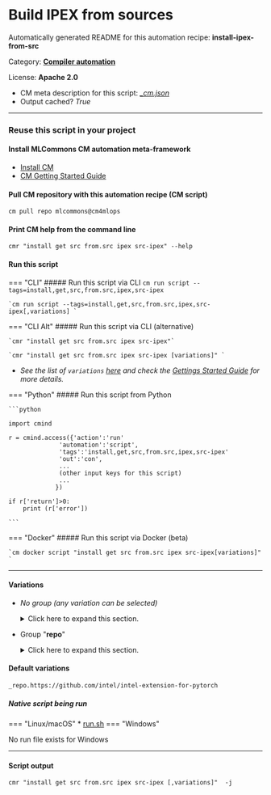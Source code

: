 # Build IPEX from sources
Automatically generated README for this automation recipe: **install-ipex-from-src**

Category: **[Compiler automation](..)**

License: **Apache 2.0**


* CM meta description for this script: *[_cm.json](https://github.com/mlcommons/cm4mlops/tree/main/script/install-ipex-from-src/_cm.json)*
* Output cached? *True*

---
### Reuse this script in your project

#### Install MLCommons CM automation meta-framework

* [Install CM](https://docs.mlcommons.org/ck/install)
* [CM Getting Started Guide](https://docs.mlcommons.org/ck/getting-started/)

#### Pull CM repository with this automation recipe (CM script)

```cm pull repo mlcommons@cm4mlops```

#### Print CM help from the command line

````cmr "install get src from.src ipex src-ipex" --help````

#### Run this script

=== "CLI"
    ##### Run this script via CLI
    `cm run script --tags=install,get,src,from.src,ipex,src-ipex`

    `cm run script --tags=install,get,src,from.src,ipex,src-ipex[,variations] `

=== "CLI Alt"
    ##### Run this script via CLI (alternative)

    `cmr "install get src from.src ipex src-ipex"`

    `cmr "install get src from.src ipex src-ipex [variations]" `


* *See the list of `variations` [here](#variations) and check the [Gettings Started Guide](https://github.com/mlcommons/ck/blob/dev/docs/getting-started.md) for more details.*

=== "Python"
    ##### Run this script from Python


    ```python

    import cmind

    r = cmind.access({'action':'run'
                  'automation':'script',
                  'tags':'install,get,src,from.src,ipex,src-ipex'
                  'out':'con',
                  ...
                  (other input keys for this script)
                  ...
                 })

    if r['return']>0:
        print (r['error'])

    ```


=== "Docker"
    ##### Run this script via Docker (beta)

    `cm docker script "install get src from.src ipex src-ipex[variations]" `

___


#### Variations

  * *No group (any variation can be selected)*
    <details>
    <summary>Click here to expand this section.</summary>

    * `_branch.#`
      - Environment variables:
        - *CM_GIT_CHECKOUT*: `#`
      - Workflow:
    * `_for-intel-mlperf-inference-v3.1-gptj`
      - Environment variables:
        - *CM_CONDA_ENV*: `yes`
      - Workflow:
        1. ***Read "deps" on other CM scripts***
           * get,conda,_name.gptj-pt
             * CM names: `--adr.['conda']...`
             - CM script: [get-conda](https://github.com/mlcommons/cm4mlops/tree/master/script/get-conda)
           * get,generic,conda-package,_package.python
             * CM names: `--adr.['conda-package', 'python3']...`
             - CM script: [install-generic-conda-package](https://github.com/mlcommons/cm4mlops/tree/master/script/install-generic-conda-package)
           * get,generic,conda-package,_package.wheel,_source.conda-forge
             * CM names: `--adr.['conda-package', 'wheel']...`
             - CM script: [install-generic-conda-package](https://github.com/mlcommons/cm4mlops/tree/master/script/install-generic-conda-package)
           * get,generic,conda-package,_package.setuptools,_source.conda-forge
             * CM names: `--adr.['conda-package', 'setuptools']...`
             - CM script: [install-generic-conda-package](https://github.com/mlcommons/cm4mlops/tree/master/script/install-generic-conda-package)
           * get,generic,conda-package,_package.typing-extensions,_source.conda-forge
             * CM names: `--adr.['conda-package', 'typing-extensions']...`
             - CM script: [install-generic-conda-package](https://github.com/mlcommons/cm4mlops/tree/master/script/install-generic-conda-package)
           * get,generic,conda-package,_package.sympy,_source.conda-forge
             * CM names: `--adr.['conda-package', 'sympy']...`
             - CM script: [install-generic-conda-package](https://github.com/mlcommons/cm4mlops/tree/master/script/install-generic-conda-package)
           * install,llvm,src,_for-intel-mlperf-inference-v3.1-gptj
             - CM script: [install-llvm-src](https://github.com/mlcommons/cm4mlops/tree/master/script/install-llvm-src)
    * `_sha.#`
      - Environment variables:
        - *CM_GIT_CHECKOUT_SHA*: `#`
      - Workflow:
    * `_tag.#`
      - Environment variables:
        - *CM_GIT_CHECKOUT_TAG*: `#`
      - Workflow:

    </details>


  * Group "**repo**"
    <details>
    <summary>Click here to expand this section.</summary>

    * `_repo.#`
      - Environment variables:
        - *CM_GIT_URL*: `#`
      - Workflow:
    * **`_repo.https://github.com/intel/intel-extension-for-pytorch`** (default)
      - Environment variables:
        - *CM_GIT_URL*: `https://github.com/intel/intel-extension-for-pytorch`
      - Workflow:

    </details>


#### Default variations

`_repo.https://github.com/intel/intel-extension-for-pytorch`

##### Native script being run
=== "Linux/macOS"
     * [run.sh](https://github.com/mlcommons/cm4mlops/tree/main/script/install-ipex-from-src/run.sh)
=== "Windows"

No run file exists for Windows
___
#### Script output
`cmr "install get src from.src ipex src-ipex [,variations]"  -j`